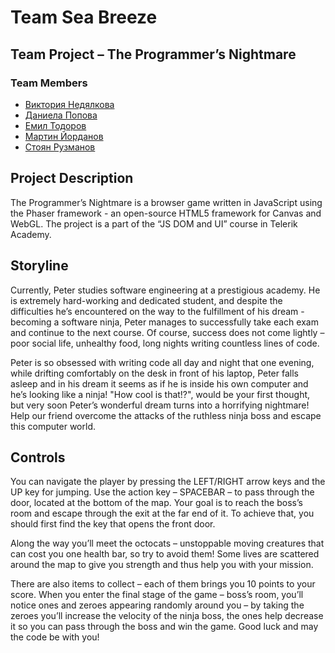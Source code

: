 # Team Sea Breeze

## Team Project – The Programmer’s Nightmare
### Team Members

* [Виктория Недялкова](https://github.com/Viki94)
* [Даниела Попова](https://github.com/DanielaPopova)
* [Емил Тодоров](https://github.com/emakkaa)
* [Мартин Йорданов](https://github.com/mkjordanov)
* [Стоян Рузманов](https://github.com/RuzmanovDev/)

## Project Description

The Programmer’s Nightmare is a browser game written in JavaScript using the
Phaser framework - an open-source HTML5 framework for Canvas and WebGL. The
project is a part of the “JS DOM and UI” course in Telerik Academy.


## Storyline

Currently, Peter studies software engineering at a prestigious academy. He is
extremely hard-working and dedicated student, and despite the difficulties he’s
encountered on the way to the fulfillment of his dream - becoming a software ninja,
Peter manages to successfully take each exam and continue to the next course. Of
course, success does not come lightly – poor social life, unhealthy food, long nights
writing countless lines of code. 


Peter is so obsessed with writing code all day and
night that one evening, while drifting comfortably on the desk in front of his laptop,
Peter falls asleep and in his dream it seems as if he is inside his own computer and
he’s looking like a ninja! "How cool is that!?", would be your first thought, but very
soon Peter’s wonderful dream turns into a horrifying nightmare! Help our friend
overcome the attacks of the ruthless ninja boss and escape this computer world.


## Controls

You can navigate the player by pressing the LEFT/RIGHT arrow keys and the UP key
for jumping. Use the action key – SPACEBAR – to pass through the door, located at
the bottom of the map. Your goal is to reach the boss’s room and escape through
the exit at the far end of it. To achieve that, you should first find the key that opens
the front door.

Along the way you’ll meet the octocats – unstoppable moving
creatures that can cost you one health bar, so try to avoid them! Some lives are
scattered around the map to give you strength and thus help you with your mission.

There are also items to collect – each of them brings you 10 points to your score.
When you enter the final stage of the game – boss’s room, you’ll notice ones and 
zeroes appearing randomly around you – by taking the zeroes you’ll increase the
velocity of the ninja boss, the ones help decrease it so you can pass through the
boss and win the game. Good luck and may the code be with you!